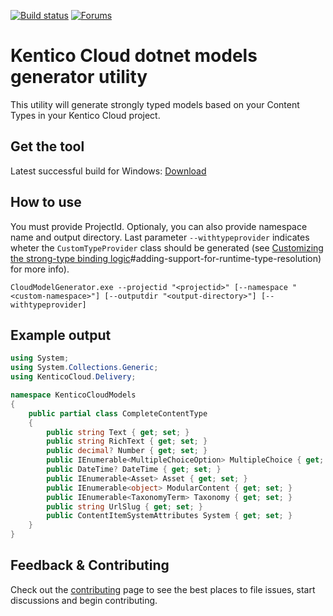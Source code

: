 [![Build status](https://ci.appveyor.com/api/projects/status/t6dgpiamopwugu8v/branch/master?svg=true)](https://ci.appveyor.com/project/kentico/cloud-generators-net/branch/master)
[![Forums](https://img.shields.io/badge/chat-on%20forums-orange.svg)](https://forums.kenticocloud.com)

# Kentico Cloud dotnet models generator utility

This utility will generate strongly typed models based on your Content Types in your Kentico Cloud project.

## Get the tool

Latest successful build for Windows: [Download](https://ci.appveyor.com/api/projects/kentico/cloud-generators-net/artifacts/artifacts/CloudModelGenerator-win7-x64.zip)

## How to use

You must provide ProjectId. Optionaly, you can also provide namespace name and output directory. Last parameter `--withtypeprovider` indicates wheter the `CustomTypeProvider` class should be generated (see [Customizing the strong-type binding logic](https://github.com/Kentico/delivery-sdk-net/wiki/Working-with-Strongly-Typed-Models-%28aka-Code-First-Approach%29#customizing-the-strong-type-binding-logic)#adding-support-for-runtime-type-resolution) for more info).

```
CloudModelGenerator.exe --projectid "<projectid>" [--namespace "<custom-namespace>"] [--outputdir "<output-directory>"] [--withtypeprovider]
```

## Example output

```csharp
using System;
using System.Collections.Generic;
using KenticoCloud.Delivery;

namespace KenticoCloudModels
{
    public partial class CompleteContentType
    {
        public string Text { get; set; }
        public string RichText { get; set; }
        public decimal? Number { get; set; }
        public IEnumerable<MultipleChoiceOption> MultipleChoice { get; set; }
        public DateTime? DateTime { get; set; }
        public IEnumerable<Asset> Asset { get; set; }
        public IEnumerable<object> ModularContent { get; set; }
        public IEnumerable<TaxonomyTerm> Taxonomy { get; set; }
        public string UrlSlug { get; set; }
        public ContentItemSystemAttributes System { get; set; }
    }
}
```

## Feedback & Contributing
Check out the [contributing](https://github.com/Kentico/cloud-generators-net/blob/master/CONTRIBUTING.md) page to see the best places to file issues, start discussions and begin contributing.
